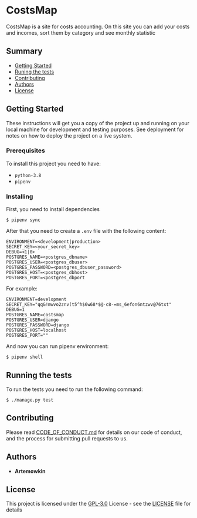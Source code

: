 # CostsMap

CostsMap is a site for costs accounting. On this site you can add your
costs and incomes, sort them by category and see monthly statistic

## Summary

  - [Getting Started](#getting-started)
  - [Runing the tests](#running-the-tests)
  - [Contributing](#contributing)
  - [Authors](#authors)
  - [License](#license)

## Getting Started

These instructions will get you a copy of the project up and running on
your local machine for development and testing purposes. See deployment
for notes on how to deploy the project on a live system.

### Prerequisites

To install this project you need to have:

* `python-3.8`
* `pipenv`

### Installing

First, you need to install dependencies

```
$ pipenv sync
```

After that you need to create a `.env` file with the following content:

```
ENVIRONMENT=<development|production>
SECRET_KEY=<your_secret_key>
DEBUG=<1|0>
POSTGRES_NAME=<postgres_dbname>
POSTGRES_USER=<postgres_dbuser>
POSTGRES_PASSWORD=<postgres_dbuser_password>
POSTGRES_HOST=<postgres_dbhost>
POSTGRES_PORT=<postgres_dbport
```

For example:

```
ENVIRONMENT=development
SECRET_KEY="qq&!mwvo2znv(t5^h$6w68*$@-c8-=ms_6efon6ntzwv@76txt"
DEBUG=1
POSTGRES_NAME=costsmap
POSTGRES_USER=django
POSTGRES_PASSWORD=django
POSTGRES_HOST=localhost
POSTGRES_PORT=""
```

And now you can run pipenv environment:

```
$ pipenv shell
```

## Running the tests

To run the tests you need to run the following command:

```
$ ./manage.py test
```

## Contributing

Please read [CODE_OF_CONDUCT.md](CODE_OF_CONDUCT.md) for details on our
code of conduct, and the process for submitting pull requests to us.

## Authors

* **Artemowkin**

## License

This project is licensed under the [GPL-3.0](LICENSE) License - see
the [LICENSE](LICENSE) file for details

